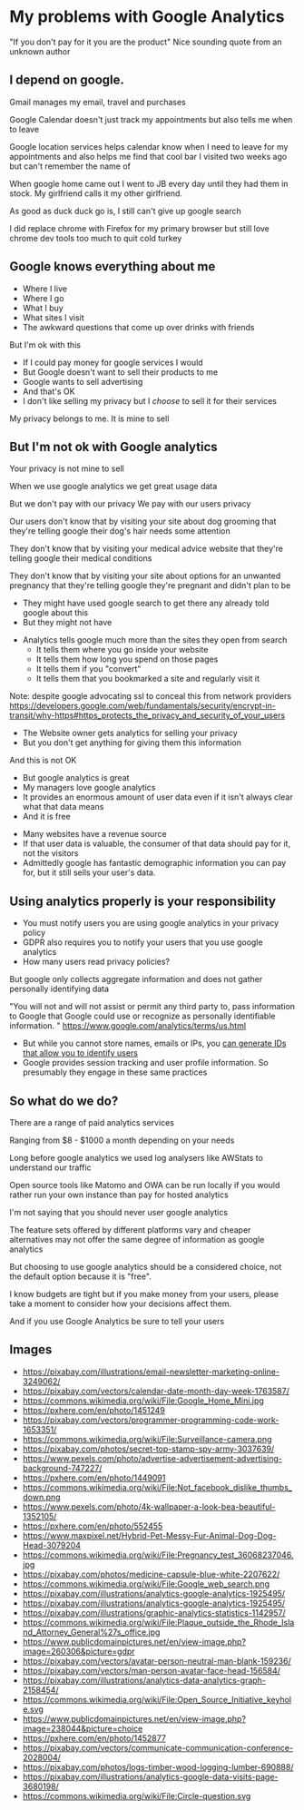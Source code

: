 <!-- .slide: data-background-image="https://cdn.freebiesupply.com/logos/large/2x/google-analytics-3-logo-svg-vector.svg" -->
# My problems with Google Analytics
"If you don't pay for it you are the product"
Nice sounding quote from an unknown author



<!-- .slide: data-background-image="https://upload.wikimedia.org/wikipedia/commons/thumb/5/53/Google_%22G%22_Logo.svg/768px-Google_%22G%22_Logo.svg.png" -->
## I depend on google. 


<!-- .slide: data-background-image="images/email-3249062.png" -->
Gmail manages my email, travel and purchases


<!-- .slide: data-background-image="images/calendar-1763587.png" -->
Google Calendar doesn't just track my appointments but also tells me when to leave 


<!-- .slide: data-background-image="https://upload.wikimedia.org/wikipedia/commons/b/b0/World_location_map_%28equirectangular_180%29.svg" -->
Google location services helps calendar know when I need to leave for my appointments and also helps me find that cool bar I visited two weeks ago but can't remember the name of 


<!-- .slide: data-background-image="https://upload.wikimedia.org/wikipedia/commons/c/cc/Google_Home_Mini.jpg" -->
When google home came out I went to JB every day until they had them in stock. My girlfriend calls it my other girlfriend. 


<!-- .slide: data-background-image="images/computer-magnifying-glass-laptop-modern-pc-1451249-pxhere.com.jpg" -->
As good as duck duck go is, I still can't give up google search


<!-- .slide: data-background-image="images/programmer-1653351.png" -->
I did replace chrome with Firefox for my primary browser but still love chrome dev tools too much to quit cold turkey 



<!-- .slide: data-background-image="https://upload.wikimedia.org/wikipedia/commons/5/56/Surveillance-camera.png" -->
## Google knows everything about me 


<!-- .slide: data-background-image="images/secret-3037639_1280.jpg" -->
* Where I live
* Where I go
* What I buy 
* What sites I visit 
* The awkward questions that come up over drinks with friends


<!-- .slide: data-background-image="https://upload.wikimedia.org/wikipedia/commons/2/26/Facebook-logo-thumbs-up.png" -->
But I'm ok with this


<!-- .slide: data-background-image="images/advertise-advertisement-advertising-747227.jpg" -->
* If I could pay money for google services I would 
* But Google doesn't want to sell their products to me
* Google wants to sell advertising
* And that's OK
* I don't like selling my privacy but I *choose* to sell it for their services


<!-- .slide: data-background-image="images/shopping-online-ecommerce-business-buying-card-1449091-pxhere.com.jpg" -->
My privacy belongs to me. It is mine to sell 



<!-- .slide: data-background-image="https://upload.wikimedia.org/wikipedia/commons/2/21/Not_facebook_dislike_thumbs_down.png" -->
## But I'm not ok with Google analytics 


<!-- .slide: data-background-image="images/pexels-photo-1352105.jpeg" -->
Your privacy is not mine to sell


<!-- .slide: data-background-image="images/writing-hand-table-pen-pattern-finger-552455-pxhere.com.jpg" -->
When we use google analytics we get great usage data 

But we don't pay with our privacy 
We pay with our users privacy


<!-- .slide: data-background-image="images/dog-3079204_1280.jpeg" -->
Our users don't know that by visiting your site about dog grooming that they're telling google their dog's hair needs some attention 


<!-- .slide: data-background-image="images/medicine-2207622_1280.jpg" -->
They don't know that by visiting your medical advice website that they're telling google their medical conditions 


<!-- .slide: data-background-image="https://upload.wikimedia.org/wikipedia/commons/b/bd/Pregnancy_test_36068237046.jpg" -->
They don't know that by visiting your site about options for an unwanted pregnancy that they're telling google they're pregnant and didn't plan to be 


<!-- .slide: data-background-image="https://upload.wikimedia.org/wikipedia/commons/9/96/Google_web_search.png" -->
* They might have used google search to get there any already told google about this 
* But they might not have 


<!-- .slide: data-background-image="images/analytics-1925495_1920.png" -->
* Analytics tells google much more than the sites they open from search 
	* It tells them where you go inside your website
	* It tells them how long you spend on those pages 
	* It tells them if you "convert"
	* It tells them that you bookmarked a site and regularly visit it 

Note:
despite google advocating ssl to conceal this from network providers https://developers.google.com/web/fundamentals/security/encrypt-in-transit/why-https#https_protects_the_privacy_and_security_of_your_users


<!-- .slide: data-background-image="images/graphic-1142957_1920.jpg" -->
* The Website owner gets analytics for selling your privacy 
* But you don't get anything for giving them this information 

And this is not OK 


<!-- .slide: data-background-image="images/graphic-1142957_1920.jpg" -->
* But google analytics is great 
* My managers love google analytics 
* It provides an enormous amount of user data even if it isn't always clear what that data means 
* And it is free 


<!-- .slide: data-background-image="images/graphic-1142957_1920.jpg" -->
* Many websites have a revenue source
* If that user data is valuable, the consumer of that data should pay for it, not the visitors 
* Admittedly google has fantastic demographic information you can pay for, but it still sells your user's data. 


<!-- .slide: data-background-image="https://upload.wikimedia.org/wikipedia/commons/9/9f/Plaque_outside_the_Rhode_Island_Attorney_General%27s_office.jpg" -->
## Using analytics properly is your responsibility


<!-- .slide: data-background-image="images/gdpr.jpg" -->
* You must notify users you are using google analytics in your privacy policy
* GDPR also requires you to notify your users that you use google analytics
* How many users read privacy policies?


<!-- .slide: data-background-image="images/avatar-159236_1280.png" -->
But google only collects aggregate information and does not gather personally identifying data

"You will not and will not assist or permit any third party to, pass information to Google that Google could use or recognize as personally identifiable information. "
https://www.google.com/analytics/terms/us.html


<!-- .slide: data-background-image="images/man-156584_1280.png" -->
* But while you cannot store names, emails or IPs, you [can generate IDs that allow you to identify users](https://davidsimpson.me/2013/10/17/identifying-your-users-in-google-analytics-while-complying-with-section-7-of-the-terms-of-service/)
* Google provides session tracking and user profile information. So presumably they engage in these same practices



<!-- .slide: data-background-image="https://upload.wikimedia.org/wikipedia/commons/8/89/Circle-question.svg" -->
## So what do we do?


<!-- .slide: data-background-image="images/analytics-2158454_1280.png" -->
There are a range of paid analytics services

Ranging from $8 - $1000 a month depending on your needs


<!-- .slide: data-background-image="images/logs-690888_1280.jpg" -->
Long before google analytics we used log analysers like AWStats to understand our traffic


<!-- .slide: data-background-image="https://upload.wikimedia.org/wikipedia/commons/thumb/4/4e/Open_Source_Initiative_keyhole.svg/1024px-Open_Source_Initiative_keyhole.svg.png" -->
Open source tools like Matomo and OWA can be run locally if you would rather run your own instance than pay for hosted analytics


<!-- .slide: data-background-image="images/analytics-3680198_1280.png" -->
I'm not saying that you should never user google analytics

The feature sets offered by different platforms vary and cheaper alternatives may not offer the same degree of information as google analytics


<!-- .slide: data-background-image="images/choice-1513417749fx1.jpg" -->
But choosing to use google analytics should be a considered choice, not the default option because it is "free". 


<!-- .slide: data-background-image="images/invoice-cash-payments-concept-business-receipt-1452877-pxhere.com.jpg" -->
I know budgets are tight but if you make money from your users, please take a moment to consider how your decisions affect them.


<!-- .slide: data-background-image="images/communicate-2028004_1280.png" -->
And if you use Google Analytics be sure to tell your users



## Images
* https://pixabay.com/illustrations/email-newsletter-marketing-online-3249062/
* https://pixabay.com/vectors/calendar-date-month-day-week-1763587/
* https://commons.wikimedia.org/wiki/File:Google_Home_Mini.jpg
* https://pxhere.com/en/photo/1451249
* https://pixabay.com/vectors/programmer-programming-code-work-1653351/
* https://commons.wikimedia.org/wiki/File:Surveillance-camera.png
* https://pixabay.com/photos/secret-top-stamp-spy-army-3037639/
* https://www.pexels.com/photo/advertise-advertisement-advertising-background-747227/
* https://pxhere.com/en/photo/1449091
* https://commons.wikimedia.org/wiki/File:Not_facebook_dislike_thumbs_down.png
* https://www.pexels.com/photo/4k-wallpaper-a-look-bea-beautiful-1352105/
* https://pxhere.com/en/photo/552455
* https://www.maxpixel.net/Hybrid-Pet-Messy-Fur-Animal-Dog-Dog-Head-3079204
* https://commons.wikimedia.org/wiki/File:Pregnancy_test_36068237046.jpg
* https://pixabay.com/photos/medicine-capsule-blue-white-2207622/
* https://commons.wikimedia.org/wiki/File:Google_web_search.png
* https://pixabay.com/illustrations/analytics-google-analytics-1925495/
* https://pixabay.com/illustrations/analytics-google-analytics-1925495/
* https://pixabay.com/illustrations/graphic-analytics-statistics-1142957/
* https://commons.wikimedia.org/wiki/File:Plaque_outside_the_Rhode_Island_Attorney_General%27s_office.jpg
* https://www.publicdomainpictures.net/en/view-image.php?image=260306&picture=gdpr
* https://pixabay.com/vectors/avatar-person-neutral-man-blank-159236/
* https://pixabay.com/vectors/man-person-avatar-face-head-156584/
* https://pixabay.com/illustrations/analytics-data-analytics-graph-2158454/
* https://commons.wikimedia.org/wiki/File:Open_Source_Initiative_keyhole.svg
* https://www.publicdomainpictures.net/en/view-image.php?image=238044&picture=choice
* https://pxhere.com/en/photo/1452877
* https://pixabay.com/vectors/communicate-communication-conference-2028004/
* https://pixabay.com/photos/logs-timber-wood-logging-lumber-690888/
* https://pixabay.com/illustrations/analytics-google-data-visits-page-3680198/
* https://commons.wikimedia.org/wiki/File:Circle-question.svg
